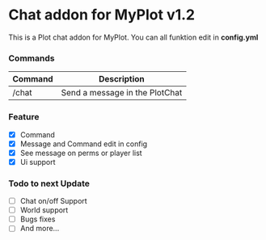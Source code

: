 # Chat addon for MyPlot v1.2
This is a Plot chat addon for MyPlot.
You can all funktion edit in **config.yml**

### Commands
|**Command**|**Description**|
|-----------|---------------|
|/chat <message>|Send a message in the PlotChat|

### Feature
- [X] Command
- [X] Message and Command edit in config
- [X] See message on perms or player list
- [X] Ui support

### Todo to next Update
- [ ] Chat on/off Support
- [ ] World support
- [ ] Bugs fixes
- [ ] And more...